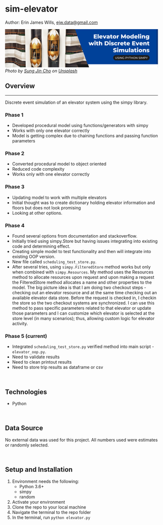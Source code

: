 # sim-elevator

Author:  Erin James Wills, ejw.data@gmail.com  

![Elevator Simulation](./images/elevator-simpy.png)  
<cite>Photo by <a href="https://unsplash.com/@mbuff?utm_source=unsplash&utm_medium=referral&utm_content=creditCopyText">Sung Jin Cho</a> on <a href="https://unsplash.com/s/photos/elevator?utm_source=unsplash&utm_medium=referral&utm_content=creditCopyText">Unsplash</a></cite>
<br>

## Overview  
<hr>  
Discrete event simulation of an elevator system using the simpy library.   

### Phase 1
- Developed procedural model using functions/generators with simpy
- Works with only one elevator correctly
- Model is getting complex due to chaining functions and passing function parameters

### Phase 2
- Converted procedural model to object oriented
- Reduced code complexity
- Works only with one elevator correctly

### Phase 3
- Updating model to work with multiple elevators
- Initial thought was to create dictionary holding elevator information and floors but does not look promising
- Looking at other options.

### Phase 4  
- Found several options from documentation and stackoverflow.  
- Initially tried using simpy.Store but having issues integrating into existing code and determining effect.
- Creating simple model to test functionality and then will integrate into existing OOP version.
- New file called `scheduling_test_store.py`.  
- After several tries, using `simpy.FilteredStore` method works but only when combined with `simpy.Resources`.  My method uses the Resources method to allocate resources upon request and upon making a request the FilteredStore method allocates a name and other properties to the model.  The big picture idea is that I am doing two checkout steps - checking out an elevator resource and at the same time checking out an available elevator data store.  Before the request is checked in, I checkin the store so the two checkout systems are synchronized.  I can use this method to pass specific parameters related to that elevator or update those parameters and I can customize which elevator is selected at the store level (in many scenarios); thus, allowing custom logic for elevator activity.  

### Phase 5 (current)

- Integrated `scheduling_test_store.py` verified method into main script - `elevator_oop.py`.  
- Need to validate results
- Need to clean printout results
- Need to store trip results as dataframe or csv


<br>

## Technologies    
*  Python

<br>


## Data Source  
No external data was used for this project.  All numbers used were estimates or randomly selected.

<br>

## Setup and Installation  
1. Environment needs the following:  
    *  Python 3.6+   
    *  simpy
    *  random
1. Activate your environment
1. Clone the repo to your local machine
1. Navigate the terminal to the repo folder
1. In the terminal, run `python elevator.py`  

<br>

